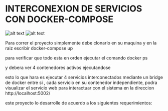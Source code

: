 # INTERCONEXION DE SERVICIOS CON DOCKER-COMPOSE
 ![alt text](https://github.com/sebas1017/flask-faker-app/blob/master/docker.png?raw=true)
 ![alt text](https://github.com/sebas1017/flask-faker-app/blob/master/REQUERIMIENTOS.png?raw=true)

Para correr el proyecto simplemente debe clonarlo en su maquina y en la raiz escribir
docker-compose up


para verificar que todo esta en orden ejecutar el comando
docker ps

y debera ver 4 contenedores activos ejecutandose


esto lo que hara es ejecutar 4 servicios interconectados mediante un bridge  de docker entre si , cada servicio  en su contenedor independiente, 
podra visualizar el servicio web  para interactuar con el sistema en la direccion http://localhost:5002/

este proyecto lo desarrolle de acuerdo a los siguientes requerimientos:
